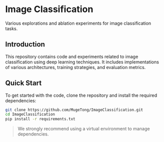 # Image Classification

Various explorations and ablation experiments for image classification tasks.

## Introduction

This repository contains code and experiments related to image classification using deep learning techniques. It includes implementations of various architectures, training strategies, and evaluation metrics.

## Quick Start
To get started with the code, clone the repository and install the required dependencies:

```bash
git clone https://github.com/MugeTong/ImageClassification.git
cd ImageClassification
pip install -r requirements.txt
```
> We strongly recommend using a virtual environment to manage dependencies.
